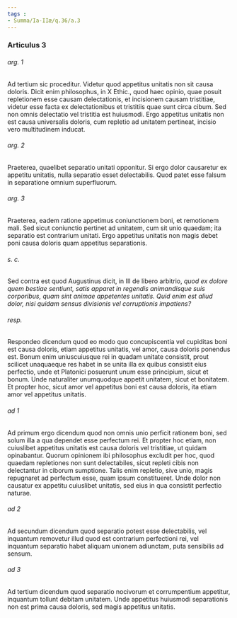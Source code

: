 ```yaml
---
tags : 
- Summa/Ia-IIæ/q.36/a.3
---
```


### Articulus 3

###### arg. 1
Ad tertium sic proceditur. Videtur quod appetitus unitatis non sit causa doloris. Dicit enim philosophus, in X Ethic., quod haec opinio, quae posuit repletionem esse causam delectationis, et incisionem causam tristitiae, videtur esse facta ex delectationibus et tristitiis quae sunt circa cibum. Sed non omnis delectatio vel tristitia est huiusmodi. Ergo appetitus unitatis non est causa universalis doloris, cum repletio ad unitatem pertineat, incisio vero multitudinem inducat.

###### arg. 2
Praeterea, quaelibet separatio unitati opponitur. Si ergo dolor causaretur ex appetitu unitatis, nulla separatio esset delectabilis. Quod patet esse falsum in separatione omnium superfluorum.

###### arg. 3
Praeterea, eadem ratione appetimus coniunctionem boni, et remotionem mali. Sed sicut coniunctio pertinet ad unitatem, cum sit unio quaedam; ita separatio est contrarium unitati. Ergo appetitus unitatis non magis debet poni causa doloris quam appetitus separationis.

###### s. c.
Sed contra est quod Augustinus dicit, in III de libero arbitrio, *quod ex dolore quem bestiae sentiunt, satis apparet in regendis animandisque suis corporibus, quam sint animae appetentes unitatis. Quid enim est aliud dolor, nisi quidam sensus divisionis vel corruptionis impatiens?*

###### resp.
Respondeo dicendum quod eo modo quo concupiscentia vel cupiditas boni est causa doloris, etiam appetitus unitatis, vel amor, causa doloris ponendus est. Bonum enim uniuscuiusque rei in quadam unitate consistit, prout scilicet unaquaeque res habet in se unita illa ex quibus consistit eius perfectio, unde et Platonici posuerunt unum esse principium, sicut et bonum. Unde naturaliter unumquodque appetit unitatem, sicut et bonitatem. Et propter hoc, sicut amor vel appetitus boni est causa doloris, ita etiam amor vel appetitus unitatis.

###### ad 1
Ad primum ergo dicendum quod non omnis unio perficit rationem boni, sed solum illa a qua dependet esse perfectum rei. Et propter hoc etiam, non cuiuslibet appetitus unitatis est causa doloris vel tristitiae, ut quidam opinabantur. Quorum opinionem ibi philosophus excludit per hoc, quod quaedam repletiones non sunt delectabiles, sicut repleti cibis non delectantur in ciborum sumptione. Talis enim repletio, sive unio, magis repugnaret ad perfectum esse, quam ipsum constitueret. Unde dolor non causatur ex appetitu cuiuslibet unitatis, sed eius in qua consistit perfectio naturae.

###### ad 2
Ad secundum dicendum quod separatio potest esse delectabilis, vel inquantum removetur illud quod est contrarium perfectioni rei, vel inquantum separatio habet aliquam unionem adiunctam, puta sensibilis ad sensum.

###### ad 3
Ad tertium dicendum quod separatio nocivorum et corrumpentium appetitur, inquantum tollunt debitam unitatem. Unde appetitus huiusmodi separationis non est prima causa doloris, sed magis appetitus unitatis.

